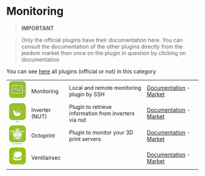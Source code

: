 
# Monitoring


>**IMPORTANT**

>Only the official plugins have their documentation here. You can consult the documentation of the other plugins directly from the jeedom market then once on the plugin in question by clicking on documentation


You can see [here](https://market.jeedom.com/index.php?v=d&p=market&type=plugin&categorie=monitoring) all plugins (official or not) in this category

| | | | |
|--- | --- | --- | ---|
|<img src="monitoring2/monitoring2_icon.png" width="100" />|Monitoring|Local and remote monitoring plugin by SSH|[Documentation](monitoring2/index.md) - [Market](https://market.jeedom.com/index.php?v=d&p=market_display&id=3317)|
|<img src="nut/nut_icon.png" width="100" />|Inverter (NUT)|Plugin to retrieve information from inverters via nut|[Documentation](nut/index.md) - [Market](https://market.jeedom.com/index.php?v=d&p=market_display&id=1500)|
|<img src="octoprint/octoprint_icon.png" width="100" />|Octoprint|Plugin to monitor your 3D print servers|[Documentation](octoprint/index.md) - [Market](https://market.jeedom.com/index.php?v=d&p=market_display&id=3295)|
|<img src="ventilairsec/ventilairsec_icon.png" width="100" />|Ventilairsec||[Documentation](ventilairsec/index.md) - [Market](https://market.jeedom.com/index.php?v=d&p=market_display&id=3895)|
